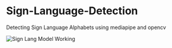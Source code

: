 # Sign-Language-Detection
Detecting Sign Language Alphabets using mediapipe and opencv


![Sign Lang Model Working](https://github.com/nrushikeshreddy/Sign-Language-Detection/assets/73696079/eba05aaf-6f99-4dc8-848e-879eade3f7a7)
